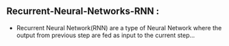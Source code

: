 ## Recurrent-Neural-Networks-RNN :

- Recurrent Neural Network(RNN) are a type of Neural Network where the output from previous step are fed as input to the current step...
